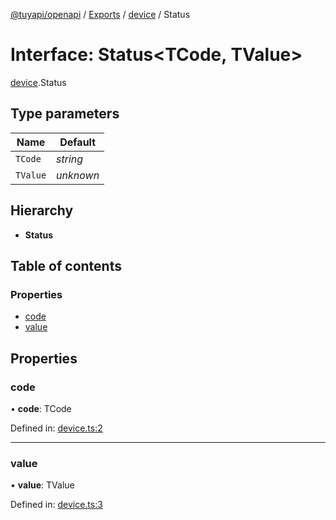 [@tuyapi/openapi](../README.md) / [Exports](../modules.md) / [device](../modules/device.md) / Status

# Interface: Status<TCode, TValue\>

[device](../modules/device.md).Status

## Type parameters

Name | Default |
------ | ------ |
`TCode` | *string* |
`TValue` | *unknown* |

## Hierarchy

* **Status**

## Table of contents

### Properties

- [code](device.status.md#code)
- [value](device.status.md#value)

## Properties

### code

• **code**: TCode

Defined in: [device.ts:2](https://github.com/TuyaAPI/openapi/blob/1100068/src/device.ts#L2)

___

### value

• **value**: TValue

Defined in: [device.ts:3](https://github.com/TuyaAPI/openapi/blob/1100068/src/device.ts#L3)
